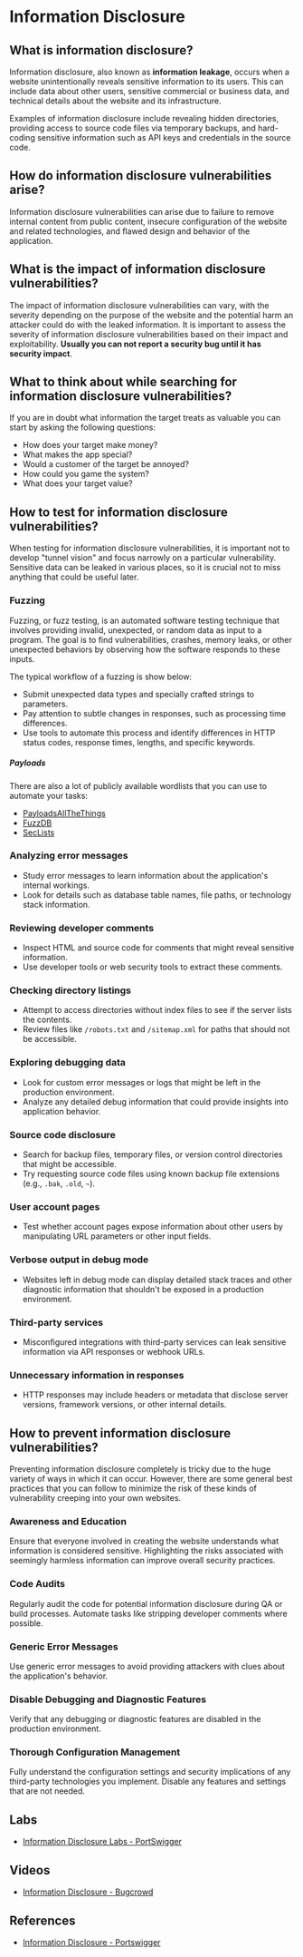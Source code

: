 # Information Disclosure
 
## What is information disclosure?
 
Information disclosure, also known as **information leakage**, occurs when a website unintentionally reveals sensitive information to its users. This can include data about other users, sensitive commercial or business data, and technical details about the website and its infrastructure.
 
Examples of information disclosure include revealing hidden directories, providing access to source code files via temporary backups, and hard-coding sensitive information such as API keys and credentials in the source code.
 
## How do information disclosure vulnerabilities arise?
 
Information disclosure vulnerabilities can arise due to failure to remove internal content from public content, insecure configuration of the website and related technologies, and flawed design and behavior of the application.
 
## What is the impact of information disclosure vulnerabilities?
 
The impact of information disclosure vulnerabilities can vary, with the severity depending on the purpose of the website and the potential harm an attacker could do with the leaked information. It is important to assess the severity of information disclosure vulnerabilities based on their impact and exploitability. **Usually you can not report a security bug until it has security impact**.

## What to think about while searching for information disclosure vulnerabilities?

If you are in doubt what information the target treats as valuable you can start by asking the following questions:

- How does your target make money?
- What makes the app special?
- Would a customer of the target be annoyed?
- How could you game the system?
- What does your target value?

## How to test for information disclosure vulnerabilities?
 
When testing for information disclosure vulnerabilities, it is important not to develop "tunnel vision" and focus narrowly on a particular vulnerability. Sensitive data can be leaked in various places, so it is crucial not to miss anything that could be useful later.

### Fuzzing

Fuzzing, or fuzz testing, is an automated software testing technique that involves providing invalid, unexpected, or random data as input to a program. The goal is to find vulnerabilities, crashes, memory leaks, or other unexpected behaviors by observing how the software responds to these inputs.

The typical workflow of a fuzzing is show below:

- Submit unexpected data types and specially crafted strings to parameters.
- Pay attention to subtle changes in responses, such as processing time differences.
- Use tools to automate this process and identify differences in HTTP status codes, response times, lengths, and specific keywords.

##### Payloads

There are also a lot of publicly available wordlists that you can use to automate your tasks:

- [PayloadsAllTheThings](https://github.com/swisskyrepo/PayloadsAllTheThings)
- [FuzzDB](https://github.com/fuzzdb-project/fuzzdb)
- [SecLists](https://github.com/danielmiessler/SecLists/tree/master/Fuzzing)

### Analyzing error messages

- Study error messages to learn information about the application's internal workings.
- Look for details such as database table names, file paths, or technology stack information.

### Reviewing developer comments

- Inspect HTML and source code for comments that might reveal sensitive information.
- Use developer tools or web security tools to extract these comments.

### Checking directory listings

- Attempt to access directories without index files to see if the server lists the contents.
- Review files like `/robots.txt` and `/sitemap.xml` for paths that should not be accessible.

### Exploring debugging data

- Look for custom error messages or logs that might be left in the production environment.
- Analyze any detailed debug information that could provide insights into application behavior.

### Source code disclosure

- Search for backup files, temporary files, or version control directories that might be accessible.
- Try requesting source code files using known backup file extensions (e.g., `.bak`, `.old`, `~`).

### User account pages

- Test whether account pages expose information about other users by manipulating URL parameters or other input fields.

### Verbose output in debug mode

- Websites left in debug mode can display detailed stack traces and other diagnostic information that shouldn't be exposed in a production environment.

### Third-party services

- Misconfigured integrations with third-party services can leak sensitive information via API responses or webhook URLs.

### Unnecessary information in responses

- HTTP responses may include headers or metadata that disclose server versions, framework versions, or other internal details.

## How to prevent information disclosure vulnerabilities?

Preventing information disclosure completely is tricky due to the huge variety of ways in which it can occur. However, there are some general best practices that you can follow to minimize the risk of these kinds of vulnerability creeping into your own websites. 

### Awareness and Education

Ensure that everyone involved in creating the website understands what information is considered sensitive. Highlighting the risks associated with seemingly harmless information can improve overall security practices.

### Code Audits

Regularly audit the code for potential information disclosure during QA or build processes. Automate tasks like stripping developer comments where possible.

### Generic Error Messages

Use generic error messages to avoid providing attackers with clues about the application's behavior.

### Disable Debugging and Diagnostic Features

Verify that any debugging or diagnostic features are disabled in the production environment.

### Thorough Configuration Management

Fully understand the configuration settings and security implications of any third-party technologies you implement. Disable any features and settings that are not needed​.

## Labs

- [Information Disclosure Labs - PortSwigger](https://portswigger.net/web-security/all-labs#information-disclosure)

## Videos

- [Information Disclosure - Bugcrowd](https://www.youtube.com/watch?v=ZM08KoiBkkI)

## References

- [Information Disclosure - Portswigger](https://portswigger.net/web-security/information-disclosure)
